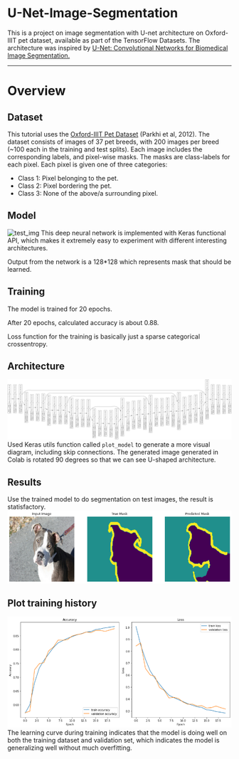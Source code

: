 # U-Net-Image-Segmentation
This is a project on image segmentation with U-net architecture on Oxford-IIIT pet dataset, available as part of the TensorFlow Datasets. The architecture was inspired by [U-Net: Convolutional Networks for Biomedical Image Segmentation.](https://lmb.informatik.uni-freiburg.de/people/ronneber/u-net/)

---
# Overview
## Dataset
This tutorial uses the [Oxford-IIIT Pet Dataset](https://www.robots.ox.ac.uk/~vgg/data/pets/) (Parkhi et al, 2012). The dataset consists of images of 37 pet breeds, with 200 images per breed (~100 each in the training and test splits). Each image includes the corresponding labels, and pixel-wise masks. The masks are class-labels for each pixel. Each pixel is given one of three categories:
* Class 1: Pixel belonging to the pet.
* Class 2: Pixel bordering the pet.
* Class 3: None of the above/a surrounding pixel.
## Model
![test_img](https://lmb.informatik.uni-freiburg.de/people/ronneber/u-net/u-net-architecture.png)
This deep neural network is implemented with Keras functional API, which makes it extremely easy to experiment with different interesting architectures.

Output from the network is a 128*128 which represents mask that should be learned.
## Training
The model is trained for 20 epochs.

After 20 epochs, calculated accuracy is about 0.88.

Loss function for the training is basically just a sparse categorical crossentropy.
## Architecture
![test_img](https://github.com/Sann-Htet/U-Net-Image-Segmentation/blob/master/images/U-net-architecture.png?raw=true)
Used Keras utils function called `plot_model` to generate a more visual diagram, including skip connections. The generated image generated in Colab is rotated 90 degrees so that we can see U-shaped architecture.
## Results
Use the trained model to do segmentation on test images, the result is statisfactory.
![test_image](https://github.com/Sann-Htet/U-Net-Image-Segmentation/blob/master/images/segmented_images.png?raw=true)
## Plot training history
![test_img](https://github.com/Sann-Htet/U-Net-Image-Segmentation/blob/master/images/Accuracy%20and%20loss.png?raw=true)
The learning curve during training indicates that the model is doing well on both the training dataset and validation set, which indicates the model is generalizing well without much overfitting.
